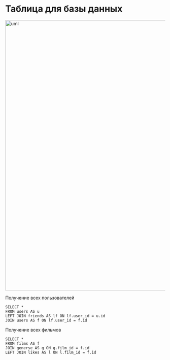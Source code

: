 # Таблица для базы данных

<img width="1166" height="852" alt="uml" src="https://github.com/user-attachments/assets/4ace3668-87d4-4979-a3ae-43829079a56c" />

Получение всех пользователей
```
SELECT *
FROM users AS u
LEFT JOIN friends AS lf ON lf.user_id = u.id
JOIN users AS f ON lf.user_id = f.id
```
Получение всех фильмов
```
SELECT *
FROM films AS f
JOIN generse AS g ON g.film_id = f.id
LEFT JOIN likes AS l ON l.film_id = f.id
```
